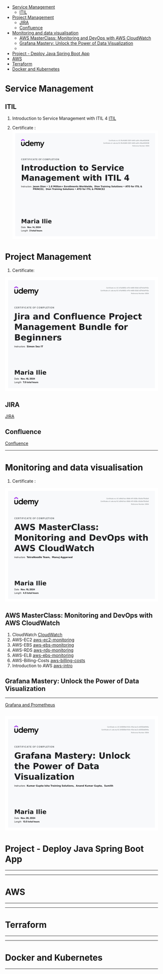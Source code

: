 - [Service Management](#service-management)
  - [ITIL](#itil)
- [Project Management](#project-management)
  - [JIRA](#jira)
  - [Confluence](#confluence)
- [Monitoring and data visualisation](#monitoring-and-data-visualisation)
  - [AWS MasterClass: Monitoring and DevOps with AWS CloudWatch](#aws-masterclass-monitoring-and-devops-with-aws-cloudwatch)
  - [Grafana Mastery: Unlock the Power of Data Visualization](#grafana-mastery-unlock-the-power-of-data-visualization)
  - [](#)
- [Project - Deploy Java Spring Boot App](#project---deploy-java-spring-boot-app)
- [AWS](#aws)
- [Terraform](#terraform)
- [Docker and Kubernetes](#docker-and-kubernetes)


# Service Management 

## ITIL 
1. Introduction to Service Management with ITIL 4 [ITIL](ITIL-service-management/README.md)
   
2. Certificate : ![alt text](ITIL-service-management/ITIL.jpg)

# Project Management

1. Certificate: 

![alt text](project-management/Jira-confluence.jpg)

## JIRA
[JIRA](Project-Management/README.md)

## Confluence 

[Confluence](Project-Management/README.md)

--- 
# Monitoring and data visualisation
1. Certificate : 

![alt text](aws-masterclass/aws.jpg)
   
## AWS MasterClass: Monitoring and DevOps with AWS CloudWatch
1. CloudWatch [CloudWatch](AWS-MasterClass/README.md)
2. AWS-EC2 [aws-ec2-monitoring](AWS-MasterClass/AWS-EC2.md)
3. AWS-EBS [aws-ebs-monitoring](AWS-MasterClass/AWS-EC2.md)
4. AWS-RDS [aws-rds-monitoring](AWS-MasterClass/AWS_RDS.md)
5. AWS-ELB [aws-ebs-monitoring](AWS-MasterClass/AWS-EBS.md)
6. AWS-Billing-Costs [aws-billing-costs](AWS-MasterClass/AWS-Billing-Costs.md)
7. Introduction to AWS [aws-intro](AWS-MasterClass/Intro-AWS.md)
  

## Grafana Mastery: Unlock the Power of Data Visualization
---
[Grafana and Prometheus](Grafana/README.md)

![alt text](grafana/UC-243808ef-fb1b-413a-bec3-e00f20a6546a.jpg)
---
# Project - Deploy Java Spring Boot App
---


---
# AWS
---


---
# Terraform
---

---
# Docker and Kubernetes
---